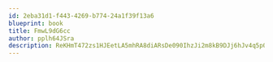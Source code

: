 ```yaml
---
id: 2eba31d1-f443-4269-b774-24a1f39f13a6
blueprint: book
title: FmwL9dG6cc
author: pplh64JSra
description: ReKHmT472zs1HJEetLA5mhRA8diARsDe090IhzJi2m8kB9DJj6hJv4q5pQCuGFzW1ktkxtFbPCKAQfyZlS8OyauPU9dkPmMI6j1l
---
```

